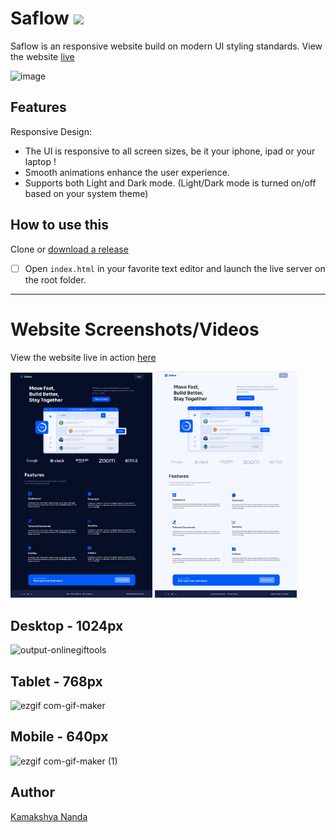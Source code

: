 # Saflow <img src = "assets/images/logo.svg">
Saflow is an responsive website build on modern UI styling standards. View the website [live](https://ihasfishandchips.github.io/)

![image](https://user-images.githubusercontent.com/91257779/189165457-0d43c3af-6318-4719-81a2-755a8331946e.png)


## Features

Responsive Design:

 - The UI is responsive to all screen sizes, be it your iphone, ipad or your laptop !
 - Smooth animations enhance the user experience.
 - Supports both Light and Dark mode. (Light/Dark mode is turned on/off based on your system theme)

## How to use this

Clone or [download a release](https://github.com/IHasFishAndChips/Saflow/)


 - [ ] Open `index.html` in your favorite text editor and launch the live server on the root folder.


---

# Website Screenshots/Videos

View the website live in action [here](https://ihasfishandchips.github.io/)

<img src="assets/images/Dark.png" alt="Dark Mode Image" width=45%>   <img src = "assets/images/Light.png" alt="Light Mode Image" width=45%>

## Desktop - 1024px
![output-onlinegiftools](https://user-images.githubusercontent.com/91257779/189289547-0c328b6b-8a57-4ab7-8913-245498183b25.gif)

## Tablet - 768px
![ezgif com-gif-maker](https://user-images.githubusercontent.com/91257779/189289506-672148cc-6199-4775-a1ef-53b0f8ade135.gif)

## Mobile - 640px
![ezgif com-gif-maker (1)](https://user-images.githubusercontent.com/91257779/189289389-d6dfbbc1-c4be-43fb-95ae-2aa75052dc98.gif)

## Author

[Kamakshya Nanda](https://github.com/IHasFishAndChips/) 

